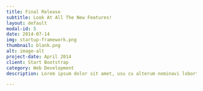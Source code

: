 ```yaml
---
title: Final Release
subtitle: Look At All The New Features!
layout: default
modal-id: 5
date: 2014-07-14
img: startup-framework.png
thumbnail: blank.png
alt: image-alt
project-date: April 2014
client: Start Bootstrap
category: Web Development
description: Lorem ipsum dolor sit amet, usu cu alterum nominavi lobortis. At duo novum diceret. Tantas apeirian vix et, usu sanctus postulant inciderint ut, populo diceret necessitatibus in vim. Cu eum dicam feugiat noluisse.

---
```

